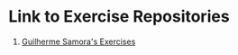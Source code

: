 # Link to Exercise Repositories
1. [Guilherme Samora's Exercises](https://github.com/guipsamora/pandas_exercises)
